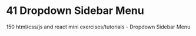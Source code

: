 # 41 Dropdown Sidebar Menu
 150 html/css/js and react mini exercises/tutorials - Dropdown Sidebar Menu
